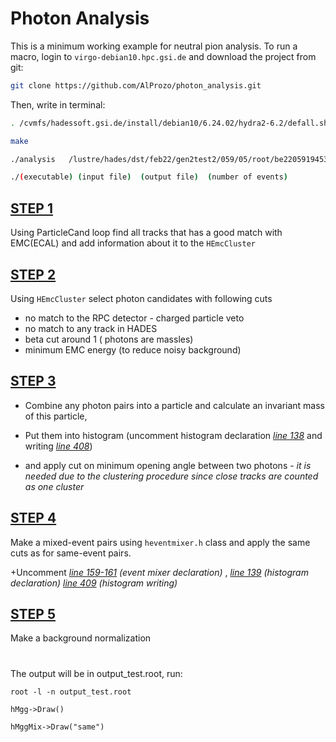 # Photon Analysis
This is a minimum working example for neutral pion analysis.
To run a macro, login to `virgo-debian10.hpc.gsi.de` and download the project from git:

```bash
git clone https://github.com/AlProzo/photon_analysis.git 
```
Then, write in terminal:
```bash
. /cvmfs/hadessoft.gsi.de/install/debian10/6.24.02/hydra2-6.2/defall.sh
```
```bash
make
```
```bash
./analysis   /lustre/hades/dst/feb22/gen2test2/059/05/root/be2205919453905.hld_dst_feb22.root output_test.root 30000
```
```bash
./(executable) (input file)  (output file)  (number of events)
```
## [STEP 1](loopDST.C#L221)
Using ParticleCand loop find all tracks that has a good match with EMC(ECAL)
and add information about it to the `HEmcCluster`


## [STEP 2](loopDST.C#L243)
Using `HEmcCluster` select photon candidates with following cuts

- no match to the RPC detector - charged particle veto
- no match to any track in HADES
- beta cut around 1 ( photons are massles)
- minimum EMC energy (to reduce noisy background)

## [STEP 3](loopDST.C#L304)
* Combine any photon pairs into a particle and calculate an invariant mass of this particle, 

* Put them into histogram (uncomment histogram declaration _[line 138](loopDST.C#L138)_ and writing _[line 408](loopDST.C#L408)_)

* and apply cut on minimum opening angle between two photons - _it is needed due to the clustering procedure since close tracks are counted as one cluster_

## [STEP 4](loopDST.C#L333)
Make a mixed-event pairs using `heventmixer.h` class and apply the same cuts as for same-event pairs.  

+Uncomment _[line 159-161](loopDST.C#L159) (event mixer declaration)_ , _[line 139](loopDST.C#L139) (histogram declaration)_
_[line 409](loopDST.C#L409) (histogram writing)_

## [STEP 5](loopDST.C#L372)
Make a background normalization


#
The output will be in output_test.root, run:

`root -l -n output_test.root`

`hMgg->Draw()`

`hMggMix->Draw("same")`
